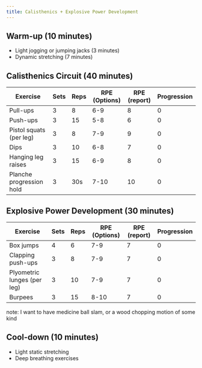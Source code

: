 ```yaml
---
title: Calisthenics + Explosive Power Development
---
```

## Warm-up (10 minutes)
- Light jogging or jumping jacks (3 minutes)
- Dynamic stretching (7 minutes)

## Calisthenics Circuit (40 minutes)

| Exercise                 | Sets | Reps | RPE (Options) | RPE (report) | Progression |
|--------------------------|------|------|---------------|--------------|-------------|
| Pull-ups                 | 3    | 8    | 6-9           | 8            | 0           |
| Push-ups                 | 3    | 15   | 5-8           | 6            | 0           |
| Pistol squats (per leg)  | 3    | 8    | 7-9           | 9            | 0           |
| Dips                     | 3    | 10   | 6-8           | 7            | 0           |
| Hanging leg raises       | 3    | 15   | 6-9           | 8            | 0           |
| Planche progression hold | 3    | 30s  | 7-10          | 10           | 0           |
## Explosive Power Development (30 minutes)

| Exercise                    | Sets | Reps | RPE (Options) | RPE (report) | Progression |
| --------------------------- | ---- | ---- | ------------- | ------------ | ----------- |
| Box jumps                   | 4    | 6    | 7-9           | 7            | 0           |
| Clapping push-ups           | 3    | 8    | 7-9           | 7            | 0           |
| Plyometric lunges (per leg) | 3    | 10   | 7-9           | 7            | 0           |
| Burpees                     | 3    | 15   | 8-10          | 7            | 0           |
note: I want to have medicine ball slam, or a wood chopping motion of some kind 

## Cool-down (10 minutes)
- Light static stretching
- Deep breathing exercises
